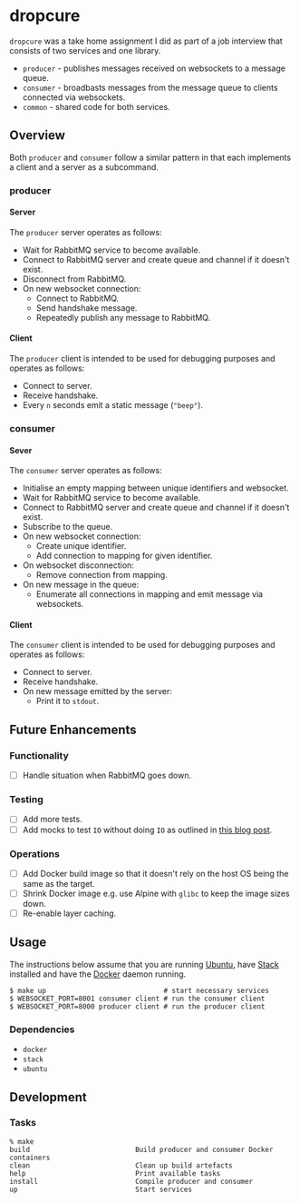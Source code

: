 # dropcure

`dropcure` was a take home assignment I did as part of a job interview that consists of two services and
one library.

- `producer` - publishes messages received on websockets to a message queue.
- `consumer` - broadbasts messages from the message queue to clients connected via websockets.
- `common` - shared code for both services.

## Overview

Both `producer` and `consumer` follow a similar pattern in that each implements
a client and a server as a subcommand.

### producer

#### Server

The `producer` server operates as follows:

- Wait for RabbitMQ service to become available.
- Connect to RabbitMQ server and create queue and channel if it doesn't exist.
- Disconnect from RabbitMQ.
- On new websocket connection:
  - Connect to RabbitMQ.
  - Send handshake message.
  - Repeatedly publish any message to RabbitMQ.

#### Client

The `producer` client is intended to be used for debugging purposes and operates
as follows:

- Connect to server.
- Receive handshake.
- Every `n` seconds emit a static message (`"beep"`).

### consumer

#### Sever

The `consumer` server operates as follows:

- Initialise an empty mapping between unique identifiers and websocket.
- Wait for RabbitMQ service to become available.
- Connect to RabbitMQ server and create queue and channel if it doesn't exist.
- Subscribe to the queue.
- On new websocket connection:
  - Create unique identifier.
  - Add connection to mapping for given identifier.
- On websocket disconnection:
  - Remove connection from mapping.
- On new message in the queue:
  - Enumerate all connections in mapping and emit message via websockets.

#### Client

The `consumer` client is intended to be used for debugging purposes and operates
as follows:

- Connect to server.
- Receive handshake.
- On new message emitted by the server:
  - Print it to `stdout`.

## Future Enhancements

### Functionality

- [ ] Handle situation when RabbitMQ goes down.

### Testing

- [ ] Add more tests.
- [ ] Add mocks to test `IO` without doing `IO` as outlined in [this blog post](https://lexi-lambda.github.io/blog/2017/06/29/unit-testing-effectful-haskell-with-monad-mock/).

### Operations

- [ ] Add Docker build image so that it doesn't rely on the host OS being the same as the target.
- [ ] Shrink Docker image e.g. use Alpine with `glibc` to keep the image sizes down.
- [ ] Re-enable layer caching.

## Usage

The instructions below assume that you are
running [Ubuntu](https://www.ubuntu.com/),
have [Stack](https://docs.haskellstack.org/en/stable/README/) installed and have
the [Docker](https://www.docker.com/) daemon running.

```
$ make up                             # start necessary services
$ WEBSOCKET_PORT=8001 consumer client # run the consumer client
$ WEBSOCKET_PORT=8000 producer client # run the producer client
```

### Dependencies

- `docker`
- `stack`
- `ubuntu`

## Development

### Tasks

```
% make
build                          Build producer and consumer Docker containers
clean                          Clean up build artefacts
help                           Print available tasks
install                        Compile producer and consumer
up                             Start services
```
